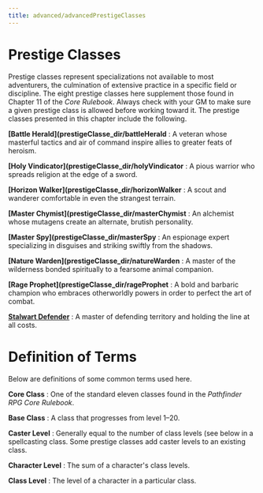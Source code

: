 ```yaml
---
title: advanced/advancedPrestigeClasses
---
```

# Prestige Classes 

Prestige classes represent specializations not available to most adventurers, the culmination of extensive practice in a specific field or discipline. The eight prestige classes here supplement those found in Chapter 11 of the _Core Rulebook_. Always check with your GM to make sure a given prestige class is allowed before working toward it. The prestige classes presented in this chapter include the following.

**[Battle Herald](prestigeClasse_dir/battleHerald** : A veteran whose masterful tactics and air of command inspire allies to greater feats of heroism.

**[Holy Vindicator](prestigeClasse_dir/holyVindicator** : A pious warrior who spreads religion at the edge of a sword.

**[Horizon Walker](prestigeClasse_dir/horizonWalker** : A scout and wanderer comfortable in even the strangest terrain.

**[Master Chymist](prestigeClasse_dir/masterChymist** : An alchemist whose mutagens create an alternate, brutish personality.

**[Master Spy](prestigeClasse_dir/masterSpy** : An espionage expert specializing in disguises and striking swiftly from the shadows.

**[Nature Warden](prestigeClasse_dir/natureWarden** : A master of the wilderness bonded spiritually to a fearsome animal companion.

**[Rage Prophet](prestigeClasse_dir/rageProphet** : A bold and barbaric champion who embraces otherworldly powers in order to perfect the art of combat.

**[Stalwart Defender](prestigeClasse_dir/stalwartDefender)** : A master of defending territory and holding the line at all costs.

# Definition of Terms

Below are definitions of some common terms used here.

**Core Class** : One of the standard eleven classes found in the _Pathfinder RPG Core Rulebook_.

**Base Class** : A class that progresses from level 1–20.

**Caster Level** : Generally equal to the number of class levels (see below in a spellcasting class. Some prestige classes add caster levels to an existing class.

**Character Level** : The sum of a character's class levels.

**Class Level** : The level of a character in a particular class.


